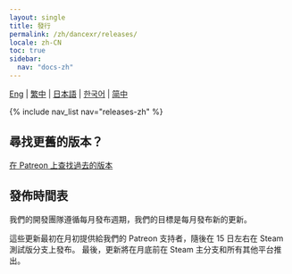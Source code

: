 ```yaml
---
layout: single
title: 發行
permalink: /zh/dancexr/releases/
locale: zh-CN
toc: true
sidebar:
  nav: "docs-zh"
---
```

[Eng](/dancexr/releases/releases) | [繁中](/tw/dancexr/releases/releases) | [日本語](/jp/dancexr/releases/releases) | [한국어](/kr/dancexr/releases/releases) | [简中](/zh/dancexr/releases/releases)


{% include nav_list nav="releases-zh" %}

## 尋找更舊的版本？

[在 Patreon 上查找過去的版本](https://www.patreon.com/dvvr)

## 發佈時間表

我們的開發團隊遵循每月發布週期，我們的目標是每月發布新的更新。

這些更新最初在月初提供給我們的 Patreon 支持者，隨後在 15 日左右在 Steam 測試版分支上發布。 最後，更新將在月底前在 Steam 主分支和所有其他平台推出。